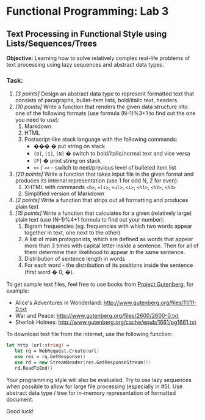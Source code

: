# Functional Programming: Lab 3

## Text Processing in Functional Style using Lists/Sequences/Trees

**Objective:** Learning how to solve relatively complex real-life problems of text processing using lazy sequences and abstract data types.

### Task:
 1. *[3 points]* Design an abstract data type to represent formatted text that consists of paragraphs, bullet-item lists, bold/italic text, headers.
 2. *[10 points]* Write a function that renders the given data structure into one of the following formats (use formula (N-1)%3+1 to find out the one you need to use):
     1. Markdown
     2. HTML
     3. Postscript-like stack language with the following commands:
         - ��� � put string on stack
         - `[B]`, `[I]`, `[N]` � switch to bold/italic/normal text and vice versa
         - `[P]` � print string on stack
         - `>>` / `<<` - switch to next/previous level of bulleted item list
 3. *[20 points]* Write a function that takes input file in the given format and produces its internal representation (use 1 for odd N, 2 for even):
     1. XHTML with commands `<b>`, `<li>`, `<ul>`, `<i>`, `<h1>`, `<h2>`, `<h3>`
     2. Simplified version of Markdown
 4. *[2 points]* Write a function that strips out all formatting and produces plain text
 5. *[15 points]* Write a function that calculates for a given (relatively large) plain text (use (N-1)%4+1 formula to find out your number):
     1. Bigram frequencies (eg. frequencies with which two words appear together in text, one next to the other)
     2. A list of main protagonists, which are defined as words that appear more than 3 times with capital letter inside a sentence. Then for all of them determine their likelihood to appear in the same sentence.
     3. Distribution of sentence length in words
     4. For each word - the distribution of its positions inside the sentence (first word � 0, �).

To get sample text files, feel free to use books from [Project Gutenberg](http://gutenberg.org), for example:
   - Alice's Adventures in Wonderland: http://www.gutenberg.org/files/11/11-0.txt
   - War and Peace: http://www.gutenberg.org/files/2600/2600-0.txt
   - Sherlok Holmes: http://www.gutenberg.org/cache/epub/1661/pg1661.txt

To download text file from the internet, use the following function:

```fsharp
let http (url:string) =
   let rq = WebRequest.Create(url)
   use res = rq.GetResponse()
   use rd = new StreamReader(res.GetResponseStream())
   rd.ReadToEnd()
```

Your programming style will also be evaluated. Try to use lazy sequences when possible to allow for large file processing
(especially in #5). Use abstract data type / tree for in-memory representation of formatted document.

Good luck!

